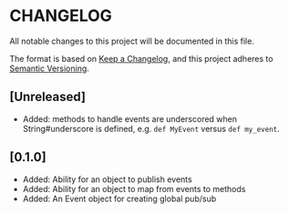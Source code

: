 # CHANGELOG

All notable changes to this project will be documented in this file.

The format is based on [Keep a Changelog](https://keepachangelog.com/en/1.0.0/),
and this project adheres to [Semantic Versioning](https://semver.org/spec/v2.0.0.html).

## [Unreleased]

- Added: methods to handle events are underscored when String#underscore is
  defined, e.g. `def MyEvent` versus `def my_event`.

## [0.1.0]

- Added: Ability for an object to publish events
- Added: Ability for an object to map from events to methods
- Added: An Event object for creating global pub/sub
